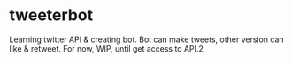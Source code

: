 # tweeterbot
Learning twitter API &amp; creating bot. Bot can make tweets, other version can like & retweet. For now, WIP, until get access to API.2
